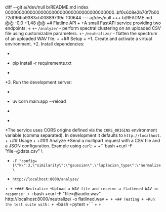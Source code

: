 diff --git a//dev/null b/README.md
index 0000000000000000000000000000000000000000..bf0c608e2b70f7b0072df96ba9383cb00889739c 100644
--- a//dev/null
+++ b/README.md
@@ -0,0 +1,48 @@
+# Flatline API
+
+A small FastAPI service providing two endpoints:
+
+- `/analyze/` - perform spectral clustering on an uploaded CSV file using customizable parameters.
+- `/neutralize/` - flatten the spectrum of an uploaded WAV file.
+
+## Setup
+
+1. Create and activate a virtual environment.
+2. Install dependencies:
+   ```bash
+   pip install -r requirements.txt
+   ```
+3. Run the development server:
+   ```bash
+   uvicorn main:app --reload
+   ```
+
+The service uses CORS origins defined via the `CORS_ORIGINS` environment variable (comma separated). In development it defaults to `http://localhost`.
+
+## Usage
+
+### Analyze
+Send a multipart request with a CSV file and a JSON configuration. Example using `curl`:
+
+```bash
+curl -F "file=@data.csv" \
+     -F "config={\"k\":2,\"similarity\":\"gaussian\",\"laplacian_type\":\"normalized\"}" \
+     http://localhost:8000/analyze/
+```
+
+### Neutralize
+Upload a WAV file and receive a flattened WAV in response:
+
+```bash
+curl -F "file=@audio.wav" http://localhost:8000/neutralize/ -o flatlined.wav
+```
+
+## Testing
+
+Run the test suite with:
+
+```bash
+pytest
+```
+
+